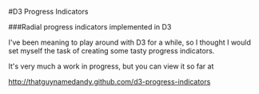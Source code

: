 #D3 Progress Indicators

###Radial progress indicators implemented in D3

I've been meaning to play around with D3 for a while, so I thought I would set myself the task of creating some tasty progress indicators.

It's very much a work in progress, but you can view it so far at

http://thatguynamedandy.github.com/d3-progress-indicators
